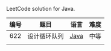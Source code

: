 LeetCode solution for Java.

| 编号 |     题目     |                             语言                             | 难度 |
| :--: | :----------: | :----------------------------------------------------------: | :--: |
| 622  | 设计循环队列 | [Java](https://github.com/jluncc/leetcode-solution/queue/622-设计循环队列.md) | 中等 |
|      |              |                                                              |      |

